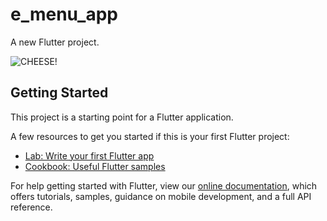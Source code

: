 # e_menu_app

A new Flutter project.

![CHEESE!](https://drive.google.com/file/d/1UYf9lC1RFMudoC9J7O36atZHyXHvNyuQ/view?usp=sharing)

## Getting Started

This project is a starting point for a Flutter application.

A few resources to get you started if this is your first Flutter project:

- [Lab: Write your first Flutter app](https://flutter.dev/docs/get-started/codelab)
- [Cookbook: Useful Flutter samples](https://flutter.dev/docs/cookbook)

For help getting started with Flutter, view our
[online documentation](https://flutter.dev/docs), which offers tutorials,
samples, guidance on mobile development, and a full API reference.
